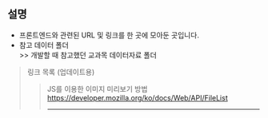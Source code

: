## 설명
<ul>
  <li>프론트엔드와 관련된 URL 및 링크를 한 곳에 모아둔 곳입니다.</li>
  <li> 참고 데이터 폴더</li>
  >> 개발할 때 참고했던 교과목 데이터자료 폴더
</ul>   




> 링크 목록 (업데이트용)
>> JS를 이용한 이미지 미리보기 방법
>>https://developer.mozilla.org/ko/docs/Web/API/FileList
>><hr />
